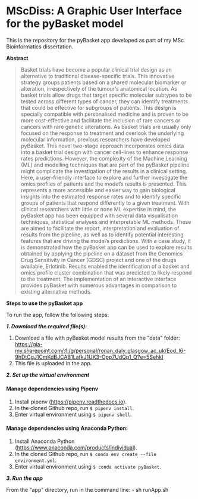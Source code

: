 # MScDiss: A Graphic User Interface for the pyBasket model


This is the repository for the pyBasket app developed as part of my MSc Bioinformatics dissertation. 

**Abstract**
>Basket trials have become a popular clinical trial design as an alternative to traditional disease-specific trials. This innovative strategy groups patients based on a shared molecular biomarker or alteration, irrespectively of the tumour’s anatomical location. As basket trials allow drugs that target specific molecular subtypes to be tested across different types of cancer, they can identify treatments that could be effective for subgroups of patients. This design is specially compatible with personalised medicine and is proven to be more cost-effective and facilitate the inclusion of rare cancers or cancers with rare genetic alterations. As basket trials are usually only focused on the response to treatment and overlook the underlying molecular information, previous researchers have developed pyBasket. This novel two-stage approach incorporates omics data into a basket trial design with cancer cell-lines to enhance response rates predictions. However, the complexity of the Machine Learning (ML) and modelling techniques that are part of the pyBasket pipeline might complicate the investigation of the results in a clinical setting. Here, a user-friendly interface to explore and further investigate the omics profiles of patients and the model’s results is presented. This represents a more accessible and easier way to gain biological insights into the estimated response rates and to identify specific groups of patients that respond differently to a given treatment. With clinical researchers with little or none ML expertise in mind, the pyBasket app has been equipped with several data visualisation techniques, statistical analyses and  interpretable ML methods. These are aimed to facilitate the report, interpretation and evaluation of results from the pipeline, as well as to identify potential interesting features that are driving the model’s predictions. With a case study, it is demonstrated how the pyBasket app can be used to explore results obtained by applying the pipeline on a dataset from the Genomics Drug Sensitivity in Cancer (GDSC) project and one of the drugs available, Erlotinib. Results enabled the identification of a basket and omics profile cluster combination that was predicted to likely respond to the treatment. The implementation of an interactive interface provides pyBasket with numerous advantages in comparison to existing alternative methods.

**Steps to use the pyBasket app**

To run the app, follow the following steps:

***1. Download the required file(s):***
1. Download a file with pyBasket model results from the "data" folder: https://gla-my.sharepoint.com/:f:/g/personal/ronan_daly_glasgow_ac_uk/Eod_I6-9hDtCgJ1CmKdBJCAB1LafkJ1UK3-Opp7UdQp1_Q?e=5SehkI
2. This file is uploaded in the app.
   
***2. Set up the virtual environment***

#### Manage dependencies using Pipenv
   1. Install pipenv (https://pipenv.readthedocs.io).
   2. In the cloned Github repo, run `$ pipenv install`.
   3. Enter virtual environment using `$ pipenv shell`.

#### Manage dependencies using Anaconda Python:
   1. Install Anaconda Python (https://www.anaconda.com/products/individual).
   2. In the cloned Github repo, run `$ conda env create --file environment.yml`.
   3. Enter virtual environment using `$ conda activate pyBasket`.
 
***3. Run the app***

 From the "app" directory, run in the command line: - sh runApp.sh

